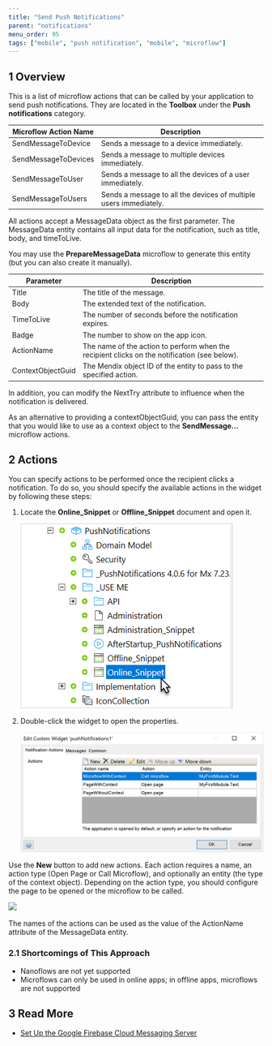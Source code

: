 ```yaml
---
title: "Send Push Notifications"
parent: "notifications"
menu_order: 95
tags: ["mobile", "push notification", "mobile", "microflow"]
---
```


## 1 Overview

This is a list of microflow actions that can be called by your application to send push notifications. They are located in the **Toolbox** under the **Push notifications** category.

| Microflow Action Name | Description |
| --- | --- |
| SendMessageToDevice | Sends a message to a device immediately. |
| SendMessageToDevices | Sends a message to multiple devices immediately. |
| SendMessageToUser | Sends a message to all the devices of a user immediately. |
| SendMessageToUsers | Sends a message to all the devices of multiple users immediately. |

All actions accept a MessageData object as the first parameter. The MessageData entity contains all input data for the notification, such as title, body, and timeToLive.

You may use the **PrepareMessageData** microflow to generate this entity (but you can also create it manually).

| Parameter | Description |
| --- | --- |
| Title | The title of the message. |
| Body | The extended text of the notification. |
| TimeToLive | The number of seconds before the notification expires. |
| Badge | The number to show on the app icon. |
| ActionName | The name of the action to perform when the recipient clicks on the notification (see below). |
| ContextObjectGuid | The Mendix object ID of the entity to pass to the specified action. |

In addition, you can modify the NextTry attribute to influence when the notification is delivered.

As an alternative to providing a contextObjectGuid, you can pass the entity that you would like to use as a context object to the **SendMessage...** microflow actions.

## 2 Actions

You can specify actions to be performed once the recipient clicks a notification. To do so, you should specify the available actions in the widget by following these steps:

1.  Locate the **Online_Snippet** or **Offline_Snippet** document and open it.

	![](attachments/push_notifications_snippets.png)

2. Double-click the widget to open the properties.

	![](attachments/push_notifications_widget_settings.png)

Use the **New** button to add new actions. Each action requires a name, an action type (Open Page or Call Microflow), and optionally an entity (the type of the context object). Depending on the action type, you should configure the page to be opened or the microflow to be called.

![](attachments/push_notifications_action.png)

The names of the actions can be used as the value of the ActionName attribute of the MessageData entity.

### 2.1 Shortcomings of This Approach

* Nanoflows are not yet supported
* Microflows can only be used in online apps; in offline apps, microflows are not supported

## 3 Read More

* [Set Up the Google Firebase Cloud Messaging Server](setting-up-google-firebase-cloud-messaging-server)

